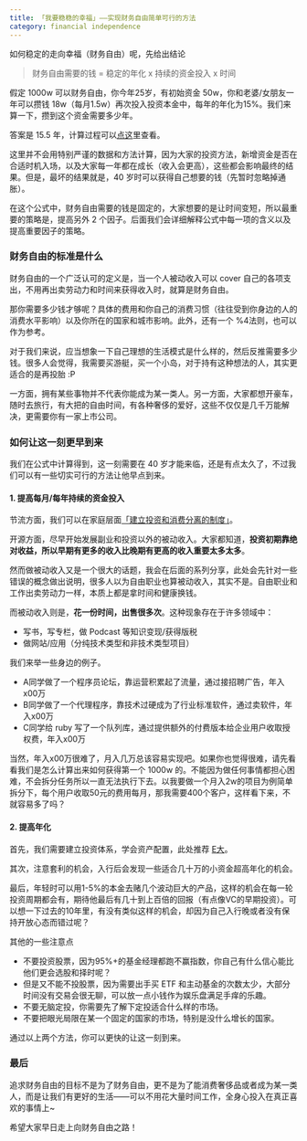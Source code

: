 ```yaml
---
title: 「我要稳稳的幸福」——实现财务自由简单可行的方法
category: financial independence
---
```


如何稳定的走向幸福（财务自由）呢，先给出结论

> 财务自由需要的钱 = 稳定的年化 x 持续的资金投入 x 时间

假定 1000w 可以财务自由，你今年25岁，有初始资金 50w，你和老婆/女朋友一年可以攒钱 18w（每月1.5w）再次投入投资本金中，每年的年化为15%。我们来算一下，攒到这个资金需要多少年。

答案是 15.5 年，计算过程可以[点这](https://www.calculator.net/investment-calculator.html?ctype=endamount&ctargetamountv=1000000&cstartingprinciplev=500000&cyearsv=15&cinterestratev=15&ccontributeamountv=180000&ciadditionat1=annually&printit=0&x=24&y=24)里查看。

这里并不会用特别严谨的数据和方法计算，因为大家的投资方法，新增资金是否在合适时机入场，以及大家每一年都在成长（收入会更高），这些都会影响最终的结果。但是，最坏的结果就是，40 岁时可以获得自己想要的钱（先暂时忽略掉通胀）。

在这个公式中，财务自由需要的钱是固定的，大家想要的是让时间变短，所以最重要的策略是，提高另外 2 个因子。后面我们会详细解释公式中每一项的含义以及提高重要因子的策略。

### 财务自由的标准是什么

财务自由的一个广泛认可的定义是，当一个人被动收入可以 cover 自己的各项支出，不用再出卖劳动力和时间来获得收入时，就算是财务自由。

那你需要多少钱才够呢？具体的费用和你自己的消费习惯（往往受到你身边的人的消费水平影响）以及你所在的国家和城市影响。此外，还有一个 %4法则，也可以作为参考。

对于我们来说，应当想象一下自己理想的生活模式是什么样的，然后反推需要多少钱。很多人会觉得，我需要买游艇，买一个小岛，对于持有这种想法的人，其实更适合的是再投胎 :P

一方面，拥有某些事物并不代表你能成为某一类人。另一方面，大家都想开豪车，随时去旅行，有大把的自由时间，有各种奢侈的爱好，这些不仅仅是几千万能解决，更需要你有一家上市公司。

### 如何让这一刻更早到来

我们在公式中计算得到，这一刻需要在 40 岁才能来临，还是有点太久了，不过我们可以有一些切实可行的方法让他早点到来。

#### 1. 提高每月/每年持续的资金投入

节流方面，我们可以在家庭层面[「建立投资和消费分离的制度」](https://www.evernote.com/l/AA2mzF_iVU9HgqYEo7YLOTliDWagqMthxTQ)。

开源方面，尽早开始发展副业和投资以外的被动收入。大家都知道，**投资初期靠绝对收益，所以早期有更多的收入比晚期有更高的收入重要太多太多**。

然而做被动收入又是一个很大的话题，我会在后面的系列分享，此处会先针对一些错误的概念做出说明，很多人以为自由职业也算被动收入，其实不是。自由职业和工作出卖劳动力一样，本质上都是拿时间和健康换钱。

而被动收入则是，**花一份时间，出售很多次**。这种现象存在于许多领域中：

- 写书，写专栏，做 Podcast 等知识变现/获得版税
- 做网站/应用（分纯技术类型和非技术类型项目）

我们来举一些身边的例子。

- A同学做了一个程序员论坛，靠运营积累起了流量，通过接招聘广告，年入x00万
- B同学做了一个代理程序，靠技术过硬成为了行业标准软件，通过卖软件，年入x00万
- C同学给 ruby 写了一个队列库，通过提供额外的付费版本给企业用户收取授权费，年入x00万

当然，年入x00万很难了，月入几万总该容易实现吧。如果你也觉得很难，请先看看我们是怎么计算出来如何获得第一个 1000w 的。不能因为做任何事情都担心困难，不会拆分任务所以一直无法执行下去。以我要做一个月入2w的项目为例简单拆分下，每个用户收取50元的费用每月，那我需要400个客户，这样看下来，不就容易多了吗？

#### 2. 提高年化

首先，我们需要建立投资体系，学会资产配置，此处推荐 [E大](https://www.evernote.com/l/ACati6T7aBlGoreJ0WxpUBkV3UNRTPQbEZA)。

其次，注意套利的机会，入行后会发现一些适合几十万的小资金超高年化的机会。

最后，年轻时可以用1-5%的本金去赌几个波动巨大的产品，这样的机会在每一轮投资周期都会有，期待他最后有几十到上百倍的回报（有点像VC的早期投资）。可以想一下过去的10年里，有没有类似这样的机会，却因为自己入行晚或者没有保持开放心态而错过呢？

其他的一些注意点

- 不要投资股票，因为95%+的基金经理都跑不赢指数，你自己有什么信心能比他们更会选股和择时呢？
- 但是又不能不投股票，因为需要出手买 ETF 和主动基金的次数太少，大部分时间没有交易会很无聊，可以放一点小钱作为娱乐盘满足手痒的乐趣。
- 不要无脑定投，你需要先了解下定投适合什么样的市场。
- 不要把眼光局限在某一个固定的国家的市场，特别是没什么增长的国家。

通过以上两个方法，你可以更快的让这一刻到来。

### 最后

追求财务自由的目标不是为了财务自由，更不是为了能消费奢侈品或者成为某一类人，而是让我们有更好的生活——可以不用花大量时间工作，全身心投入在真正喜欢的事情上~

希望大家早日走上向财务自由之路！

